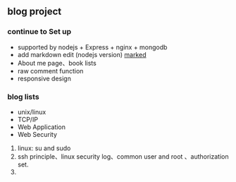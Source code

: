## blog project 

### continue to Set up

* supported by nodejs + Express + nginx + mongodb 
* add markdown edit (nodejs version) [marked](https://github.com/BrotherBeard/marked) 
* About me page、book lists
* raw comment function
* responsive design

### blog lists

* unix/linux
* TCP/IP
* Web Application
* Web Security

1. linux: su and sudo 
2. ssh principle、linux security log、common user and root 、authorization set.
3. 
